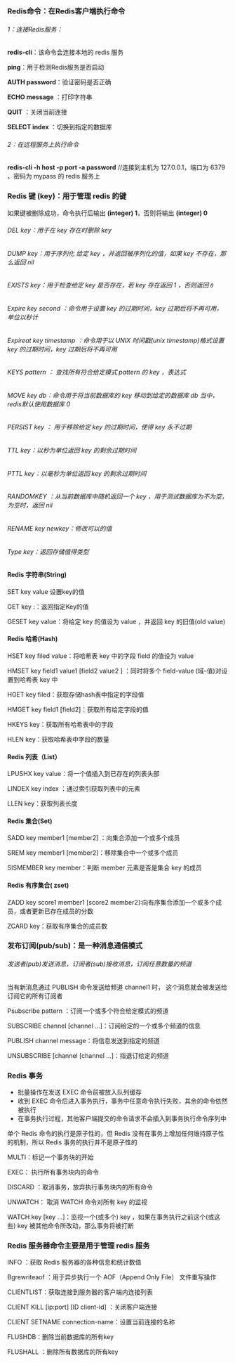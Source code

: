 ### Redis命令：在Redis客户端执行命令

###### 1：连接Redis服务：

 **redis-cli**：该命令会连接本地的 redis 服务

**ping**：用于检测Redis服务是否启动

**AUTH password**：验证密码是否正确

**ECHO message**  ：打印字符串

**QUIT**  ：关闭当前连接

**SELECT index** ：切换到指定的数据库

###### 2：在远程服务上执行命令

 **redis-cli -h host -p port -a password**     //连接到主机为 127.0.0.1，端口为 6379 ，密码为 mypass 的 redis 服务上

### Redis 键 (key)：用于管理 redis 的键

如果键被删除成功，命令执行后输出 **(integer) 1**，否则将输出 **(integer) 0**

###### DEL key：用于在 key 存在时删除  key

###### DUMP key：用于序列化 给定 key ，并返回被序列化的值，如果 key 不存在，那么返回 nil 

###### EXISTS key：用于检查给定 key 是否存在，若 key 存在返回 1 ，否则返回 `0`

###### Expire key second ：命令用于设置 key 的过期时间，key 过期后将不再可用，单位以秒计

###### Expireat key timestamp ：命令用于以 UNIX 时间戳(unix timestamp)格式设置 key 的过期时间，key 过期后将不再可用

######  KEYS pattern ： 查找所有符合给定模式 pattern 的 key ，表达式

###### MOVE key  db：命令用于将当前数据库的 key 移动到给定的数据库 db 当中， redis默认使用数据库 0

###### PERSIST key ： 用于移除给定 key 的过期时间，使得 key 永不过期

###### TTL key：以秒为单位返回 key 的剩余过期时间

###### PTTL key：以毫秒为单位返回 key 的剩余过期时间

###### RANDOMKEY ：从当前数据库中随机返回一个 key ，用于测试数据库为不为空，为空时，返回 nil 

###### RENAME key newkey：修改可以的值

###### Type key：返回存储值得类型

#### Redis 字符串(String)

SET key value 设置key的值

GET key :：返回指定Key的值

GESET key value：将给定 key 的值设为 value ，并返回 key 的旧值(old value)

#### Redis 哈希(Hash)

HSET key filed value：将哈希表 key 中的字段 field 的值设为 value 

HMSET key field1 value1 [field2 value2 ] ：同时将多个 field-value (域-值)对设置到哈希表 key 中

HGET key filed：获取存储hash表中指定的字段值

HMGET key field1 [field2]：获取所有给定字段的值

HKEYS key：获取所有哈希表中的字段

HLEN key：获取哈希表中字段的数量

#### Redis 列表（List）

LPUSHX key value：将一个值插入到已存在的列表头部

LINDEX key index ：通过索引获取列表中的元素

LLEN key：获取列表长度

#### Redis 集合(Set)

SADD key member1 [member2] ：向集合添加一个或多个成员

SREM key member1 [member2]：移除集合中一个或多个成员

SISMEMBER key member：判断 member 元素是否是集合 key 的成员

#### Redis 有序集合( zset)

ZADD key score1 member1 [score2 member2]:向有序集合添加一个或多个成员，或者更新已存在成员的分数

ZCARD key：获取有序集合的成员数

### 发布订阅(pub/sub)：是一种消息通信模式

###### 发送者(pub)发送消息，订阅者(sub)接收消息，订阅任意数量的频道

当有新消息通过 PUBLISH 命令发送给频道 channel1 时， 这个消息就会被发送给订阅它的所有订阅者

Psubscribe pattern ：订阅一个或多个符合给定模式的频道

SUBSCRIBE channel [channel ...]：订阅给定的一个或多个频道的信息

PUBLISH channel message：将信息发送到指定的频道

UNSUBSCRIBE [channel [channel ...]：指退订给定的频道

### Redis 事务

- 批量操作在发送 EXEC 命令前被放入队列缓存
- 收到 EXEC 命令后进入事务执行，事务中任意命令执行失败，其余的命令依然被执行
-  在事务执行过程，其他客户端提交的命令请求不会插入到事务执行命令序列中

单个 Redis 命令的执行是原子性的，但 Redis 没有在事务上增加任何维持原子性的机制，所以 Redis 事务的执行并不是原子性的

MULTI：标记一个事务块的开始

EXEC： 执行所有事务块内的命令

DISCARD ：取消事务，放弃执行事务块内的所有命令

UNWATCH： 取消 WATCH 命令对所有 key 的监视

WATCH key [key ...]：监视一个(或多个) key ，如果在事务执行之前这个(或这些) key 被其他命令所改动，那么事务将被打断

### Redis 服务器命令主要是用于管理 redis 服务

 INFO ：获取 Redis 服务器的各种信息和统计数值

 Bgrewriteaof ：用于异步执行一个 AOF（Append Only File） 文件重写操作

CLIENTLIST：获取连接到服务器的客户端内连接列表

CLIENT KILL [ip:port\] [ID client-id] ：关闭客户端连接

CLIENT SETNAME connection-name：设置当前连接的名称

FLUSHDB：删除当前数据库的所有key

FLUSHALL ：删除所有数据库的所有key

